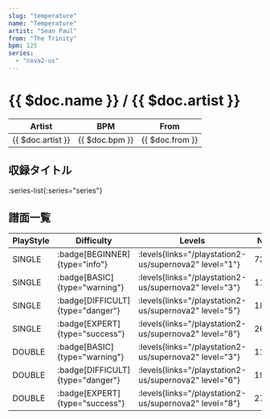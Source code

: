 ```yaml
---
slug: "temperature"
name: "Temperature"
artist: "Sean Paul"
from: "The Trinity"
bpm: 125
series:
  - "nova2-us"
---
```


# {{ $doc.name }} / {{ $doc.artist }}

|Artist|BPM|From|
|------|---|----|
|{{ $doc.artist }}|{{ $doc.bpm }}|{{ $doc.from }}|

## 収録タイトル

:series-list{:series="series"}

## 譜面一覧

|PlayStyle|Difficulty|Levels|Notes|Movie|
|---------|----------|------|-----|-----|
|SINGLE| :badge[BEGINNER]{type="info"}| :levels{links="/playstation2-us/supernova2" level="1"}|72/0||
|SINGLE| :badge[BASIC]{type="warning"}| :levels{links="/playstation2-us/supernova2" level="3"}|114/1||
|SINGLE| :badge[DIFFICULT]{type="danger"}| :levels{links="/playstation2-us/supernova2" level="5"}|181/5||
|SINGLE| :badge[EXPERT]{type="success"}| :levels{links="/playstation2-us/supernova2" level="8"}|269/19||
|DOUBLE| :badge[BASIC]{type="warning"}| :levels{links="/playstation2-us/supernova2" level="3"}|112/5||
|DOUBLE| :badge[DIFFICULT]{type="danger"}| :levels{links="/playstation2-us/supernova2" level="6"}|199/7||
|DOUBLE| :badge[EXPERT]{type="success"}| :levels{links="/playstation2-us/supernova2" level="8"}|273/26||
